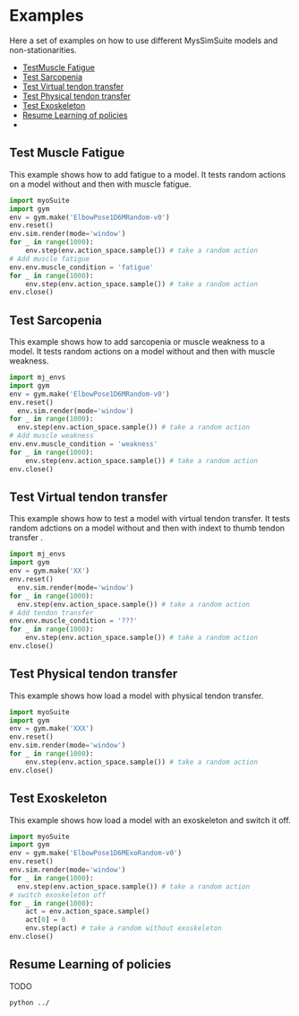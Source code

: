 # Examples
Here a set of examples on how to use different MysSimSuite models and non-stationarities.

* [TestMuscle Fatigue](#Test-Muscle-Fatigue)
* [Test Sarcopenia](#Test-Sarcopenia)
* [Test Virtual tendon transfer](#Test-Virtual-tendon-transfer)
* [Test Physical tendon transfer](#Test-Physical-tendon-transfer)
* [Test Exoskeleton](#Test-Exoskeleton)
* [Resume Learning of policies](#Resume-Learning-of-policies)
*

## Test Muscle Fatigue
This example shows how to add fatigue to a model. It tests random actions on a model without and then with muscle fatigue.
```python
import myoSuite
import gym
env = gym.make('ElbowPose1D6MRandom-v0')
env.reset()
env.sim.render(mode='window')
for _ in range(1000):
    env.step(env.action_space.sample()) # take a random action
# Add muscle fatigue
env.env.muscle_condition = 'fatigue'
for _ in range(1000):
    env.step(env.action_space.sample()) # take a random action
env.close()
```

## Test Sarcopenia
This example shows how to add sarcopenia or muscle weakness to a model. It tests random actions on a model without and then with muscle weakness.
```python
import mj_envs
import gym
env = gym.make('ElbowPose1D6MRandom-v0')
env.reset()
  env.sim.render(mode='window')
for _ in range(1000):
  env.step(env.action_space.sample()) # take a random action
# Add muscle weakness
env.env.muscle_condition = 'weakness'
for _ in range(1000):
    env.step(env.action_space.sample()) # take a random action
env.close()
```

## Test Virtual tendon transfer
This example shows how to test a model with virtual tendon transfer. It tests random adctions on a model without and then with indext to thumb tendon transfer .
```python
import mj_envs
import gym
env = gym.make('XX')
env.reset()
  env.sim.render(mode='window')
for _ in range(1000):
  env.step(env.action_space.sample()) # take a random action
# Add tendon transfer
env.env.muscle_condition = '???'
for _ in range(1000):
    env.step(env.action_space.sample()) # take a random action
env.close()
```

## Test Physical tendon transfer
This example shows how load a model with physical tendon transfer.

```python
import myoSuite
import gym
env = gym.make('XXX')
env.reset()
env.sim.render(mode='window')
for _ in range(1000):
    env.step(env.action_space.sample()) # take a random action
env.close()
```

## Test Exoskeleton
This example shows how load a model with an exoskeleton and switch it off.

```python
import myoSuite
import gym
env = gym.make('ElbowPose1D6MExoRandom-v0')
env.reset()
env.sim.render(mode='window')
for _ in range(1000):
  env.step(env.action_space.sample()) # take a random action
# switch exoskeleton off
for _ in range(1000):
    act = env.action_space.sample()
    act[0] = 0
    env.step(act) # take a random without exoskeleton
env.close()
```

## Resume Learning of policies
TODO
```bash
python ../
```
